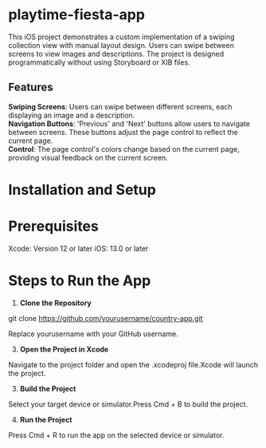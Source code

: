 # playtime-fiesta-app
This iOS project demonstrates a custom implementation of a swiping collection view with manual layout design. Users can swipe between screens to view images and descriptions. The project is designed programmatically without using Storyboard or XIB files.

## Features
**Swiping Screens**: Users can swipe between different screens, each displaying an image and a description. <br />
**Navigation Buttons**: 'Previous' and 'Next' buttons allow users to navigate between screens. These buttons adjust the page control to reflect the current page. <br />
**Control**: The page control's colors change based on the current page, providing visual feedback on the current screen.

# Installation and Setup
# Prerequisites

Xcode: Version 12 or later
iOS: 13.0 or later

# Steps to Run the App

1. **Clone the Repository**
   
git clone https://github.com/yourusername/country-app.git

Replace yourusername with your GitHub username.

3. **Open the Project in Xcode**

Navigate to the project folder and open the .xcodeproj file.Xcode will launch the project.

3. **Build the Project**

Select your target device or simulator.Press Cmd + B to build the project.

4. **Run the Project**

Press Cmd + R to run the app on the selected device or simulator.
